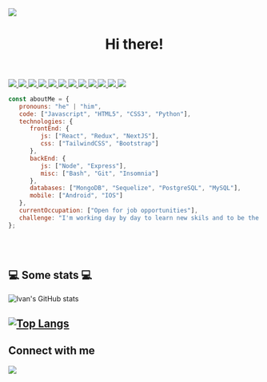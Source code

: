 <img src="https://iili.io/3qPzCkg.png"/>
<h1 align="center">Hi there!</h1>
</br></br>

<div>
   <a href="https://github.com/ivantrejoc">
      <img src="https://img.shields.io/badge/JavaScript-323330?style=for-the-badge&logo=javascript&logoColor=F7DF1E">
<img src="https://img.shields.io/badge/HTML5-E34F26?style=for-the-badge&logo=html5&logoColor=white">
   <img src="https://img.shields.io/badge/CSS3-1572B6?style=for-the-badge&logo=css3&logoColor=white">
<img src="https://img.shields.io/badge/Python-FFD43B?style=for-the-badge&logo=python&logoColor=blue"> 
 <img src="https://img.shields.io/badge/Sequelize-52B0E7?style=for-the-badge&logo=Sequelize&logoColor=white"> 
   <img src="https://img.shields.io/badge/React-20232A?style=for-the-badge&logo=react&logoColor=61DAFB">
   <img src="https://img.shields.io/badge/Redux-593D88?style=for-the-badge&logo=redux&logoColor=white">
   <img src="https://img.shields.io/badge/npm-CB3837?style=for-the-badge&logo=npm&logoColor=white">
   <img src="https://img.shields.io/badge/Node%20js-339933?style=for-the-badge&logo=nodedotjs&logoColor=white">
   <img src="https://img.shields.io/badge/Express%20js-000000?style=for-the-badge&logo=express&logoColor=white">
   <img src="https://img.shields.io/badge/PostgreSQL-316192?style=for-the-badge&logo=postgresql&logoColor=white">
<img src="https://img.shields.io/badge/MongoDB-4EA94B?style=for-the-badge&logo=mongodb&logoColor=white">
   </a>
</div>

```javascript
const aboutMe = {
   pronouns: "he" | "him",
   code: ["Javascript", "HTML5", "CSS3", "Python"],
   technologies: {
      frontEnd: {
         js: ["React", "Redux", "NextJS"],
         css: ["TailwindCSS", "Bootstrap"]
      },
      backEnd: {      
         js: ["Node", "Express"],         
         misc: ["Bash", "Git", "Insomnia"]
      },
      databases: ["MongoDB", "Sequelize", "PostgreSQL", "MySQL"],
      mobile: ["Android", "IOS"]
   },
   currentOccupation: ["Open for job opportunities"],
   challenge: "I'm working day by day to learn new skils and to be the best programmer",
};
```
</br></br>
<h2>💻 Some stats 💻</h2>

![Ivan's GitHub stats](https://github-readme-stats.vercel.app/api?username=ivantrejoc&show_icons=true&theme=merko)

[![Top Langs](https://github-readme-stats.vercel.app/api/top-langs/?username=ivantrejoc&layout=compact&theme=merko)](https://github.com/anuraghazra/github-readme-stats)
---
<p>
   <h2>Connect with me</h2>
   <a href="https://www.linkedin.com/in/ivanjtrejoc/">
     <img src="https://img.shields.io/badge/LinkedIn-0077B5?style=for-the-badge&logo=linkedin&logoColor=white"> 
   </a>  
</p>
